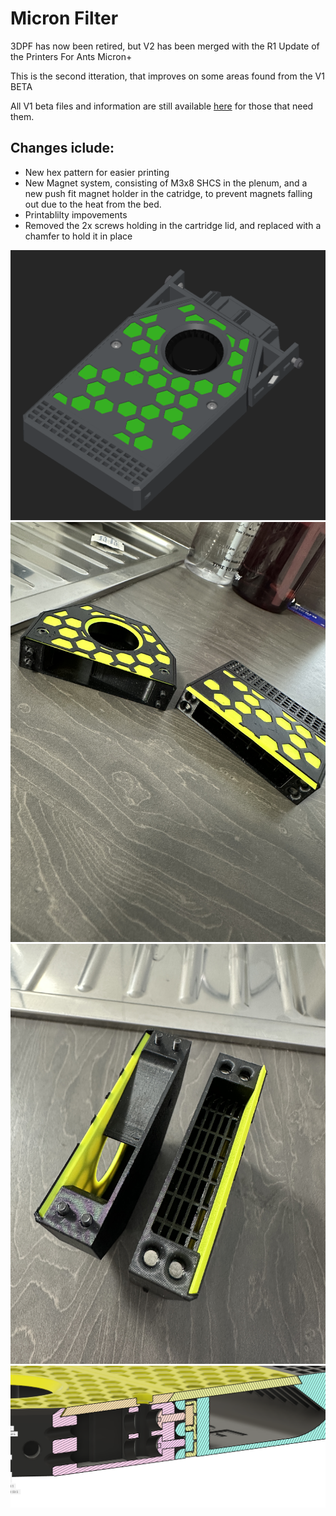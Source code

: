 # Micron Filter

3DPF has now been retired, but V2 has been merged with the R1 Update of the Printers For Ants Micron+

This is the second itteration, that improves on some areas found from the V1 BETA

All V1 beta files and information are still available [here](https://github.com/Jadecky/3DPF/tree/main/Beta%201) for those that need them. 

## Changes iclude:
- New hex pattern for easier printing
- New Magnet system, consisting of M3x8 SHCS in the plenum, and a new push fit magnet holder in the catridge, to prevent magnets falling out due to the heat from the bed.
- Printablilty impovements
- Removed the 2x screws holding in the cartridge lid, and replaced with a chamfer to hold it in place

![Micron_Filter](https://github.com/Jadecky/3DPF/blob/main/Beta%201/Images/Micron_Filter.png)
![](https://github.com/Jadecky/3DPF/blob/main/Beta%201/Images/IMG_6881.jpeg)
![](https://github.com/Jadecky/3DPF/blob/main/Beta%201/Images/IMG_6883.jpeg)
![](https://github.com/Jadecky/3DPF/blob/main/Beta%201/Images/Screenshot_2024-05-27_at_21.06.31.png)
